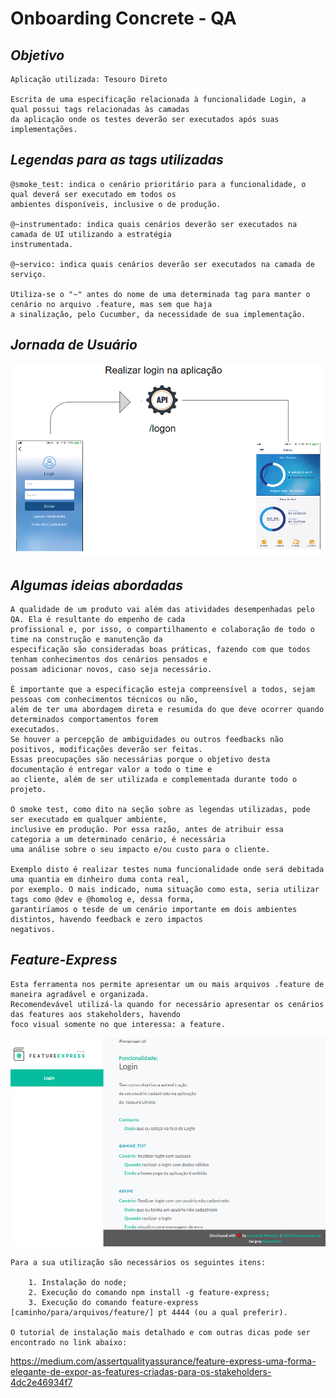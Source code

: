 # Onboarding Concrete - QA

## *Objetivo*

    Aplicação utilizada: Tesouro Direto

    Escrita de uma especificação relacionada à funcionalidade Login, a qual possui tags relacionadas às camadas
    da aplicação onde os testes deverão ser executados após suas implementações.

## *Legendas para as tags utilizadas*

    @smoke_test: indica o cenário prioritário para a funcionalidade, o qual deverá ser executado em todos os
    ambientes disponíveis, inclusive o de produção.

    @~instrumentado: indica quais cenários deverão ser executados na camada de UI utilizando a estratégia
    instrumentada.

    @~servico: indica quais cenários deverão ser executados na camada de serviço.

    Utiliza-se o "~" antes do nome de uma determinada tag para manter o cenário no arquivo .feature, mas sem que haja
    a sinalização, pelo Cucumber, da necessidade de sua implementação.

## *Jornada de Usuário*  

![Jornada de usuário para a funcionalidade login. Capturas das telas de login e home page, além da representação da API logon.](jornadaDeUsuarioLogin.PNG)

## *Algumas ideias abordadas*

    A qualidade de um produto vai além das atividades desempenhadas pelo QA. Ela é resultante do empenho de cada
    profissional e, por isso, o compartilhamento e colaboração de todo o time na construção e manutenção da
    especificação são consideradas boas práticas, fazendo com que todos tenham conhecimentos dos cenários pensados e
    possam adicionar novos, caso seja necessário.

    É importante que a especificação esteja compreensível a todos, sejam pessoas com conhecimentos técnicos ou não,
    além de ter uma abordagem direta e resumida do que deve ocorrer quando determinados comportamentos forem
    executados.
    Se houver a percepção de ambiguidades ou outros feedbacks não positivos, modificações deverão ser feitas.
    Essas preocupações são necessárias porque o objetivo desta documentação é entregar valor a todo o time e
    ao cliente, além de ser utilizada e complementada durante todo o projeto.
    
    O smoke test, como dito na seção sobre as legendas utilizadas, pode ser executado em qualquer ambiente,
    inclusive em produção. Por essa razão, antes de atribuir essa categoria a um determinado cenário, é necessária
    uma análise sobre o seu impacto e/ou custo para o cliente.
    
    Exemplo disto é realizar testes numa funcionalidade onde será debitada uma quantia em dinheiro duma conta real,
    por exemplo. O mais indicado, numa situação como esta, seria utilizar tags como @dev e @homolog e, dessa forma,
    garantiríamos o tesde de um cenário importante em dois ambientes distintos, havendo feedback e zero impactos
    negativos.

## *Feature-Express*

    Esta ferramenta nos permite apresentar um ou mais arquivos .feature de maneira agradável e organizada.
    Recomendevável utilizá-la quando for necessário apresentar os cenários das features aos stakeholders, havendo
    foco visual somente no que interessa: a feature.

![Captura de tela ](exemploFeatureExpress.PNG)

    Para a sua utilização são necessários os seguintes itens:
    
        1. Instalação do node;
        2. Execução do comando npm install -g feature-express;
        3. Execução do comando feature-express [caminho/para/arquivos/feature/] pt 4444 (ou a qual preferir).

    O tutorial de instalação mais detalhado e com outras dicas pode ser encontrado no link abaixo:
<https://medium.com/assertqualityassurance/feature-express-uma-forma-elegante-de-expor-as-features-criadas-para-os-stakeholders-4dc2e46934f7>
